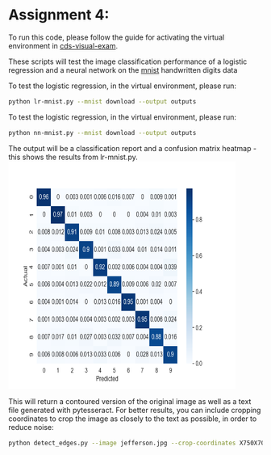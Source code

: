 # Assignment 4:


To run this code, please follow the guide for activating the virtual environment in [cds-visual-exam](https://github.com/Guscode/cds-visual-exam).

These scripts will test the image classification performance of a logistic regression and a neural network on the [mnist](https://ieeexplore.ieee.org/abstract/document/6296535?casa_token=-GU8K4SuW7sAAAAA:7YB1ZytBmMwkvA3OWTY6vLe1RRqzDr_mFsSQ0QNCBURmDDBnSD4yaafJErVpXXk0G3WpRkZF8sk) handwritten digits data

To test the logistic regression, in the virtual environment, please run:
```bash
python lr-mnist.py --mnist download --output outputs 
```

To test the logistic regression, in the virtual environment, please run:
```bash
python nn-mnist.py --mnist download --output outputs 
```

The output will be a classification report and a confusion matrix heatmap - this shows the results from lr-mnist.py.
<a href="https://github.com/Guscode/cds-visual-exam-2021">
    <img src="/Assignment_4/outputs/heatmap.png" alt="Logo" width="450" height="450">
</a>


This will return a contoured version of the original image as well as a text file generated with pytesseract.
For better results, you can include cropping coordinates to crop the image as closely to the text as possible, in order to reduce noise:
```bash
python detect_edges.py --image jefferson.jpg --crop-coordinates X750X700Y750Y1150
```
